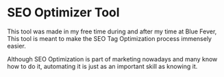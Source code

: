 # SEO Optimizer Tool

This tool was made in my free time during and after my time at Blue Fever, This tool is meant to make the SEO Tag Optimization process immensely easier.

Although SEO Optimization is part of marketing nowadays and many know how to do it, automating it is just as an important skill as knowing it. 